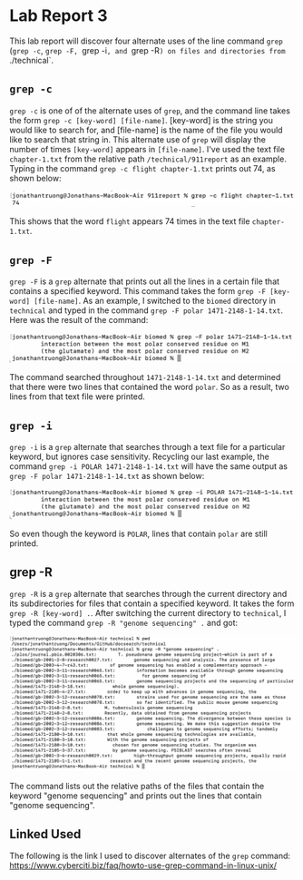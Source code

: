# Lab Report 3

This lab report will discover four alternate uses of the line command `grep` (`grep -c`, `grep -F, `grep -i`, and `grep -R`) on files and directories from `./technical`. 

## `grep -c`

`grep -c` is one of of the alternate uses of `grep`, and the command line takes the form `grep -c [key-word] [file-name]`. [key-word] is the string you would like to search for, and [file-name] is the name of the file you would like to search that string in. This alternate use of `grep` will display the number of times `[key-word]` appears in `[file-name]`. I've used the text file `chapter-1.txt` from the relative path `/technical/911report` as an example. Typing in the command `grep -c flight chapter-1.txt` prints out 74, as shown below:

![Image](grep-c.png)

This shows that the word `flight` appears 74 times in the text file `chapter-1.txt`. 

## `grep -F`

`grep -F` is a `grep` alternate that prints out all the lines in a certain file that contains a specified keyword. This command takes the form `grep -F [key-word] [file-name]`. As an example, I switched to the `biomed` directory in `technical` and typed in the command `grep -F polar 1471-2148-1-14.txt`. Here was the result of the command: 

![Image](grep-F.png)

The command searched throughout `1471-2148-1-14.txt` and determined that there were two lines that contained the word `polar`. So as a result, two lines from that text file were printed. 

## `grep -i`

`grep -i` is a `grep` alternate that searches through a text file for a particular keyword, but ignores case sensitivity. Recycling our last example, the command `grep -i POLAR 1471-2148-1-14.txt` will have the same output as `grep -F polar 1471-2148-1-14.txt` as shown below:

![Image](grep-i.png)

So even though the keyword is `POLAR`, lines that contain `polar` are still printed.

## grep -R

`grep -R` is a `grep` alternate that searches through the current directory and its subdirectories for files that contain a specified keyword. It takes the form `grep -R [key-word] .`. After switching the current directory to `technical`, I typed the command `grep -R "genome sequencing" .` and got: 

![Image](grep-R.png)

The command lists out the relative paths of the files that contain the keyword "genome sequencing" and prints out the lines that contain "genome sequencing". 

## Linked Used

The following is the link I used to discover alternates of the `grep` command: https://www.cyberciti.biz/faq/howto-use-grep-command-in-linux-unix/ 
